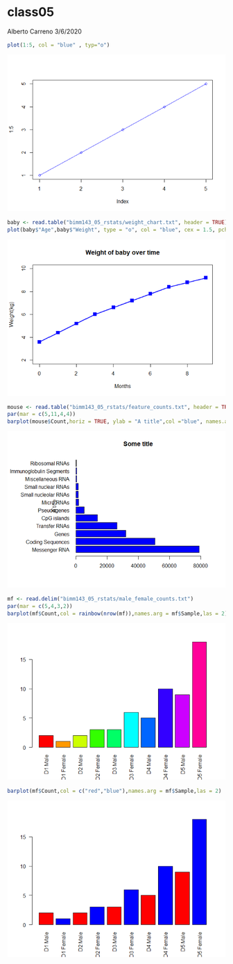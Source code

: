 class05
================
Alberto Carreno
3/6/2020

``` r
plot(1:5, col = "blue" , typ="o")
```

![](class05rmd_files/figure-gfm/unnamed-chunk-1-1.png)<!-- -->

``` r
baby <- read.table("bimm143_05_rstats/weight_chart.txt", header = TRUE)
plot(baby$"Age",baby$"Weight", type = "o", col = "blue", cex = 1.5, pch = 15,lwd = 2, ylim = c(2,10),xlab = "Months", ylab = "Weight(kg)",main = "Weight of baby over time")
```

![](class05rmd_files/figure-gfm/unnamed-chunk-1-2.png)<!-- -->

``` r
mouse <- read.table("bimm143_05_rstats/feature_counts.txt", header = TRUE, sep = "\t")
par(mar = c(5,11,4,4))
barplot(mouse$Count,horiz = TRUE, ylab = "A title",col ="blue", names.arg = mouse$Feature, main = "Some title", las = 1, xlim = c(0,80000) )
```

![](class05rmd_files/figure-gfm/unnamed-chunk-1-3.png)<!-- -->

``` r
mf <- read.delim("bimm143_05_rstats/male_female_counts.txt")
par(mar = c(5,4,3,2))
barplot(mf$Count,col = rainbow(nrow(mf)),names.arg = mf$Sample,las = 2)
```

![](class05rmd_files/figure-gfm/unnamed-chunk-1-4.png)<!-- -->

``` r
barplot(mf$Count,col = c("red","blue"),names.arg = mf$Sample,las = 2)
```

![](class05rmd_files/figure-gfm/unnamed-chunk-1-5.png)<!-- -->
